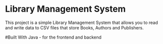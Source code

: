 # Library Management System

This project is a simple Library Management System that allows you to read and write data to CSV files that store Books, Authors and Publishers.

#Built With
Java - for the frontend and backend

